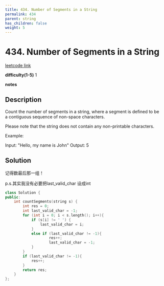 ```yaml
---
title: 434. Number of Segments in a String
permalink: 434
parent: string
has_children: false
weight: 5
---
```

# 434. Number of Segments in a String
[leetcode link](https://leetcode.com/problems/number-of-segments-in-a-string/)

**difficulty(1-5)** 
1

**notes**   


## Description
Count the number of segments in a string, where a segment is defined to be a contiguous sequence of non-space characters.

Please note that the string does not contain any non-printable characters.

Example:

Input: "Hello, my name is John"
Output: 5

## Solution
记得数最后那一组！

p.s.其实我没有必要把last_valid_char 设成int


```c++
class Solution {
public:
    int countSegments(string s) {
        int res = 0;
        int last_valid_char = -1;
        for (int i = 0; i < s.length(); i++){
            if (s[i] != ' ') {
                last_valid_char = i;
            }
            else if (last_valid_char != -1){
                    res++;
                    last_valid_char = -1;
            }
        }
        if (last_valid_char != -1){
            res++;
        }
        return res;
    }
};
```



